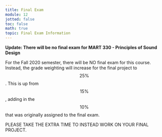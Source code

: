 ```yaml
---
title: Final Exam
module: 12
jotted: false
toc: false
math: true
topic: Final Exam Information
---
```


**Update: There will be no final exam for MART 330 - Principles of Sound Design**

For the Fall 2020 semester, there will be NO final exam for this course. Instead, the grade weighting will increase for the final project to $$25\%$$. This is up from $$15\%$$, adding in the $$10\%$$ that was originally assigned to the final exam.

PLEASE TAKE THE EXTRA TIME TO INSTEAD WORK ON YOUR FINAL PROJECT. 

